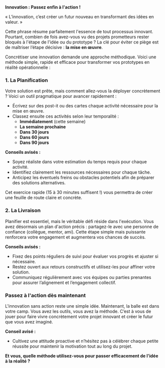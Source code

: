 **Innovation : Passez enfin à l'action !**

« L’innovation, c’est créer un futur nouveau en transformant des idées en valeur. »

Cette phrase résume parfaitement l'essence de tout processus innovant. Pourtant, combien de fois avez-vous vu des projets prometteurs rester bloqués à l'étape de l'idée ou du prototype ? La clé pour éviter ce piège est de maîtriser l’étape décisive : **la mise en œuvre**.

Concrétiser une innovation demande une approche méthodique. Voici une méthode simple, rapide et efficace pour transformer vos prototypes en réalité opérationnelle :

### 1. La Planification

Votre solution est prête, mais comment allez-vous la déployer concrètement ? Voici un outil pragmatique pour avancer rapidement :

- Écrivez sur des post-it ou des cartes chaque activité nécessaire pour la mise en œuvre.
- Classez ensuite ces activités selon leur temporalité :
  - **Immédiatement** (cette semaine)
  - **La semaine prochaine**
  - **Dans 30 jours**
  - **Dans 60 jours**
  - **Dans 90 jours**

**Conseils avisés :**
- Soyez réaliste dans votre estimation du temps requis pour chaque activité.
- Identifiez clairement les ressources nécessaires pour chaque tâche.
- Anticipez les éventuels freins ou obstacles potentiels afin de préparer des solutions alternatives.

Cet exercice rapide (15 à 30 minutes suffisent !) vous permettra de créer une feuille de route claire et concrète.

### 2. La Livraison

Planifier est essentiel, mais le véritable défi réside dans l'exécution. Vous avez désormais un plan d'action précis : partagez-le avec une personne de confiance (collègue, mentor, ami). Cette étape simple mais puissante renforcera votre engagement et augmentera vos chances de succès.

**Conseils avisés :**
- Fixez des points réguliers de suivi pour évaluer vos progrès et ajuster si nécessaire.
- Restez ouvert aux retours constructifs et utilisez-les pour affiner votre solution.
- Communiquez régulièrement avec vos équipes ou parties prenantes pour assurer l’alignement et l’engagement collectif.

### Passez à l'action dès maintenant

L'innovation sans action reste une simple idée. Maintenant, la balle est dans votre camp. Vous avez les outils, vous avez la méthode. C’est à vous de jouer pour faire vivre concrètement votre projet innovant et créer le futur que vous avez imaginé.

**Conseil avisé :**
- Cultivez une attitude proactive et n’hésitez pas à célébrer chaque petite réussite pour maintenir la motivation tout au long du projet.

**Et vous, quelle méthode utilisez-vous pour passer efficacement de l'idée à la réalité ?**

